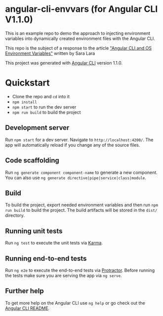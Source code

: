 # angular-cli-envvars (for Angular CLI V1.1.0)
This is an example repo to demo the approach to injecting environment variables into dynamically created environment files with the Angular CLI.

This repo is the subject of a response
to the article ["Angular CLI and OS Environment Variables"](https://medium.com/@natchiketa/angular-cli-and-os-environment-variables-4cfa3b849659) written by 
Sara Lara

This project was generated with [Angular CLI](https://github.com/angular/angular-cli) version 1.1.0.

# Quickstart

* Clone the repo and `cd` into it
* `npm install`
* `npm start` to run the dev server
* `npm run build` to build the project

## Development server

Run `npm start` for a dev server. Navigate to `http://localhost:4200/`. The app will automatically reload if you change any of the source files.

## Code scaffolding

Run `ng generate component component-name` to generate a new component. You can also use `ng generate directive|pipe|service|class|module`.

## Build

To build the project, export needed environment variables and then run `npm run build` to build the project. The build artifacts will be stored in the `dist/` 
directory.

## Running unit tests

Run `ng test` to execute the unit tests via [Karma](https://karma-runner.github.io).

## Running end-to-end tests

Run `ng e2e` to execute the end-to-end tests via [Protractor](http://www.protractortest.org/).
Before running the tests make sure you are serving the app via `ng serve`.

## Further help

To get more help on the Angular CLI use `ng help` or go check out the [Angular CLI README](https://github.com/angular/angular-cli/blob/master/README.md).
